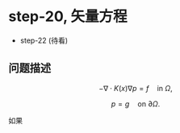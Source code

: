 # step-20, 矢量方程

* step-22 (待看)

## 问题描述

$$
-\nabla \cdot K(x) \nabla p = f \quad \text{in } \Omega,
$$

$$
p = g \quad \text{on } \partial \Omega.
$$

如果 
<!--stackedit_data:
eyJoaXN0b3J5IjpbNzcyNzg3MjA1LDE3NDA0MDkzNTldfQ==
-->